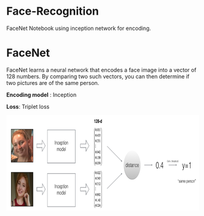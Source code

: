 # Face-Recognition
FaceNet Notebook using inception network for encoding. 

# FaceNet
FaceNet learns a neural network that encodes a face image into a vector of 128 numbers. 
By comparing two such vectors, you can then determine if two pictures are of the same person.

**Encoding model** : Inception 

**Loss**: Triplet loss

<img src="FaceNet Notebook/images/distance_kiank.png" style="width:680px;height:250px;">

